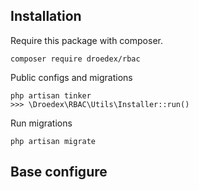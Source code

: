 ## Installation

Require this package with composer.

```shell
composer require droedex/rbac
```

Public configs and migrations

```shell
php artisan tinker
>>> \Droedex\RBAC\Utils\Installer::run()
```

Run migrations

```shell
php artisan migrate
```

## Base configure